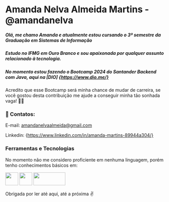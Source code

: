 # Amanda Nelva Almeida Martins - @amandanelva

##### Olá, me chamo Amanda e atualmente estou cursando o 3º semestre da Graduação em Sistemas de Informação
##### Estudo no IFMG em Ouro Branco e sou apaixonada por qualquer assunto relacionado à tecnologia.
#####    No momento estou fazendo o Bootcamp 2024 do Santander Backend com Java, aqui na [DIO] {https://www.dio.me/}

Acredito que esse Bootcamp será minha chance de mudar de carreira, se você gostou desta contribuição me ajude a conseguir minha tão sonhada vaga! 👩‍💻

### 📒 Contatos:

E-mail: amandanelvaalmeida@gmail.com

Linkedin: {https://www.linkedin.com/in/amanda-martins-89944a304/}

### Ferramentas e Tecnologias

No momento não me considero proficiente em nenhuma linguagem, porém tenho conhecimentos básicos em:

<img src="https://cdn.jsdelivr.net/gh/devicons/devicon/icons/arduino/arduino-original-wordmark.svg" width="40" height="40"/> <img src="https://cdn.jsdelivr.net/gh/devicons/devicon/icons/vscode/vscode-original.svg" width="40" height="40"/> <img src="https://cdn.jsdelivr.net/gh/devicons/devicon@latest/icons/java/java-original.svg" width="100" height="40" />

Obrigada por ler até aqui, até a próxima ✌️
